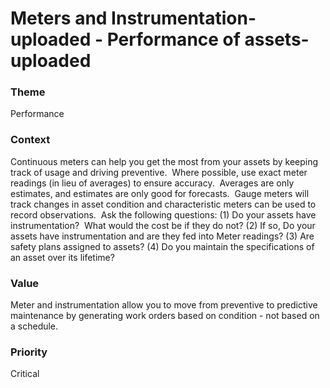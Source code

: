 

#  Meters and Instrumentation-uploaded - Performance of assets-uploaded






### Theme

Performance





### Context

Continuous meters can help you get the most from your assets by keeping track of usage and driving preventive.  Where possible, use exact meter readings (in lieu of averages) to ensure accuracy.  Averages are only estimates, and estimates are only good for forecasts.  Gauge meters will track changes in asset condition and characteristic meters can be used to record observations.  Ask the following questions: (1) Do your assets have instrumentation?  What would the cost be if they do not? (2) If so, Do your assets have instrumentation and are they fed into Meter readings? (3) Are safety plans assigned to assets? (4)  Do you maintain the specifications of an asset over its lifetime?





### Value

Meter and instrumentation allow you to move from preventive to predictive maintenance by generating work orders based on condition - not based on a schedule. 













### Priority

Critical



















